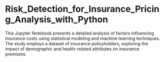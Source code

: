 # Risk_Detection_for_Insurance_Pricing_Analysis_with_Python
This Jupyter Notebook presents a detailed analysis of factors influencing insurance costs using statistical modeling and machine learning techniques. The study employs a dataset of insurance policyholders, exploring the impact of demographic and health-related attributes on insurance premiums.
